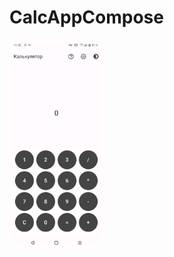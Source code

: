 # CalcAppCompose
 
<img src="https://github.com/sidenevkirill/CalcAppCompose/blob/main/Calculator.jpeg?raw=true" width="150" />
